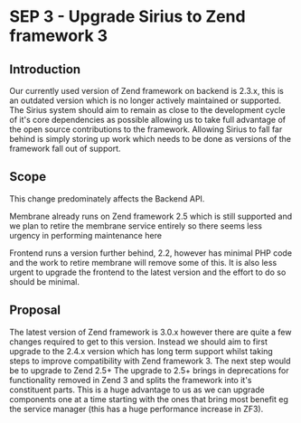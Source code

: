# SEP 3 - Upgrade Sirius to Zend framework 3

## Introduction

Our currently used version of Zend framework on backend is 2.3.x, this is an outdated version which is no longer actively maintained or supported. The Sirius system should aim to remain as close to the development cycle of it's core dependencies as possible allowing us to take full advantage of the open source contributions to the framework. Allowing Sirius to fall far behind is simply storing up work which needs to be done as versions of the framework fall out of support.

## Scope

This change predominately affects the Backend API.

Membrane already runs on Zend framework 2.5 which is still supported and we plan to retire the membrane service entirely so there seems less urgency in performing maintenance here

Frontend runs a version further behind, 2.2, however has minimal PHP code and the work to retire membrane will remove some of this. It is also less urgent to upgrade the frontend to the latest version and the effort to do so should be minimal.

## Proposal

The latest version of Zend framework is 3.0.x however there are quite a few changes required to get to this version. Instead we should aim to first upgrade to the 2.4.x version which has long term support whilst taking steps to improve compatibility with Zend framework 3. The next step would be to upgrade to Zend 2.5+ The upgrade to 2.5+ brings in deprecations for functionality removed in Zend 3 and splits the framework into it's constituent parts. This is a huge advantage to us as we can upgrade components one at a time starting with the ones that bring most benefit eg the service manager (this has a huge performance increase in ZF3).